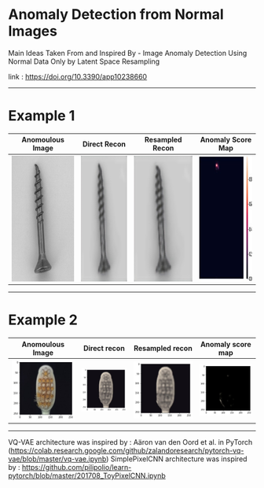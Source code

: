 # Anomaly Detection from Normal Images


Main Ideas Taken From and Inspired By - Image Anomaly Detection Using Normal Data Only by
Latent Space Resampling

link : https://doi.org/10.3390/app10238660


_______________________________________________________________

# Example 1 


| Anomoulous Image | Direct Recon | Resampled Recon | Anomaly Score Map | 
| --- | --- | --- | --- |
| <img src="images/original_anomalous_screw.png" height="256" width="256"> | <img src="images/direct_recon_screw.jpeg" height="256" width="256"> | <img src="images/resampled_recon_screw.jpeg" height="256" width="256"> | <img src="images/anomaly_score_map.jpeg" height="256" width="256"> |



_________________________________________________________________

# Example 2

| Anomoulous Image | Direct recon | Resampled recon | Anomaly score map | 
| --- | --- | --- | --- |
| <img src="images/original.jpeg"> | <img src="images/direct.jpeg"> | <img src="images/resampled.jpeg"> | <img src="images/difference.jpeg"> |


______________________________________________________________________

VQ-VAE architecture was inspired by :  Aäron van den Oord et al. in PyTorch (https://colab.research.google.com/github/zalandoresearch/pytorch-vq-vae/blob/master/vq-vae.ipynb)
SimplePixelCNN architecture was inspired by :  https://github.com/pilipolio/learn-pytorch/blob/master/201708_ToyPixelCNN.ipynb




